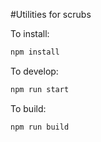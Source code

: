 #Utilities for scrubs

To install:
```bash
npm install
```

To develop:
```bash
npm run start
```

To build:
```bash
npm run build
```
